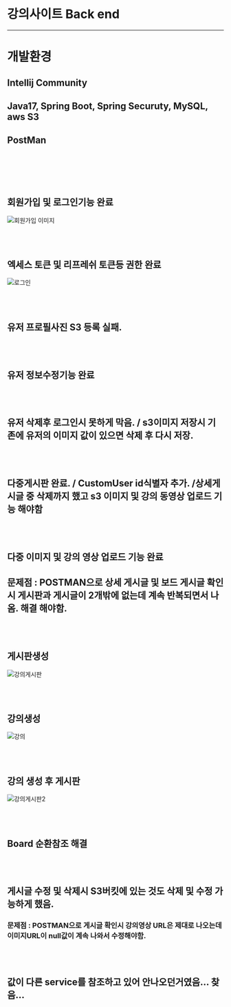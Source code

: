 ﻿# 강의사이트 Back end

<hr>

# 개발환경
## Intellij Community
## Java17, Spring Boot, Spring Securuty, MySQL, aws S3
## PostMan  

<br/>
<br/>




<br/>
<br/>

## 회원가입 및 로그인기능 완료
![회원가입 이미지](https://github.com/mingyeol1/lecture-B/blob/main/images/signIn.png)

<br/>
<br/>


## 엑세스 토큰 및 리프레쉬 토큰등 권한 완료
![로그인](https://github.com/mingyeol1/lecture-B/blob/main/images/signup.png)

<br/>
<br/>


##  유저 프로필사진 S3 등록 실패.



<br/>
<br/>


## 유저 정보수정기능 완료



<br/>
<br/>


##  유저 삭제후 로그인시 못하게 막음. / s3이미지 저장시 기존에 유저의 이미지 값이 있으면 삭제 후 다시 저장.

<br/>
<br/>


##   다중게시판 완료. / CustomUser id식별자 추가. /상세게시글 중 삭제까지 했고 s3 이미지 및 강의 동영상 업로드 기능 해야함 


<br/>
<br/>


## 다중 이미지 및 강의 영상 업로드 기능 완료 
## 문제점 : POSTMAN으로 상세 게시글 및 보드 게시글 확인 시 게시판과 게시글이 2개밖에 없는데 계속 반복되면서 나옴. 해결 해야함.
<br/>
<br/>

## 게시판생성
![강의게시판](https://github.com/mingyeol1/lecture-B/blob/main/images/createboard.png)

<br/>
<br/>

## 강의생성
![강의](https://github.com/mingyeol1/lecture-B/blob/main/images/createlecture.png)

<br/>
<br/>

## 강의 생성 후 게시판
![강의게시판2](https://github.com/mingyeol1/lecture-B/blob/main/images/read%20board2.png)

<br/>
<br/>


##  Board 순환참조 해결



<br/>
<br/>


## 게시글 수정 및 삭제시 S3버킷에 있는 것도 삭제 및 수정 가능하게 했음.    
### 문제점 : POSTMAN으로 게시글 확인시 강의영상 URL은 제대로 나오는데 이미지URL이 null값이 계속 나와서 수정해야함. 


<br/>
<br/>


## 값이 다른 service를 참조하고 있어 안나오던거였음... 찾음...